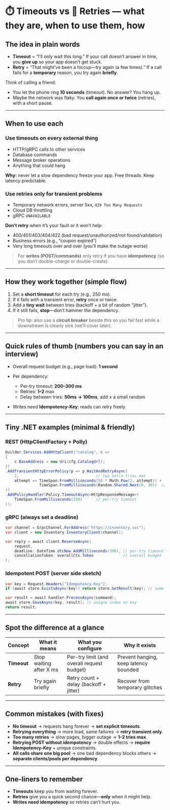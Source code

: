 # ⏱️ Timeouts vs 🔁 Retries — what they are, when to use them, how

## The idea in plain words

- **Timeout** = “I’ll only wait this long.”
  If your call doesn’t answer in time, you **give up** so your app doesn’t get stuck.
- **Retry** = “That might’ve been a hiccup—try again (a few times).”
  If a call fails for a **temporary** reason, you try again **briefly**.

Think of calling a friend:

- You let the phone ring **10 seconds** (timeout). No answer? You hang up.
- Maybe the network was flaky. You **call again once or twice** (retries), with a short pause.

---

## When to use each

### Use **timeouts** on every external thing

- HTTP/gRPC calls to other services
- Database commands
- Message broker operations
- Anything that could hang

**Why:** never let a slow dependency freeze your app. Free threads. Keep latency predictable.

### Use **retries** only for **transient** problems

- Temporary network errors, server 5xx, `429 Too Many Requests`
- Cloud DB throttling
- gRPC `UNAVAILABLE`

**Don’t retry** when it’s your fault or it won’t help:

- 400/401/403/404/422 (bad request/unauthorized/not found/validation)
- Business errors (e.g., “coupon expired”)
- Very long timeouts over and over (you’ll make the outage worse)

> For **writes (POST/commands)** only retry if you have **idempotency** (so you don’t double-charge or double-create).

---

## How they work together (simple flow)

1. Set a **short timeout** for each try (e.g., 250 ms).
2. If it fails with a transient error, **retry** once or twice.
3. Add a **tiny wait** between tries (backoff + a bit of random “jitter”).
4. If it still fails, **stop**—don’t hammer the dependency.

> Pro tip: also use a **circuit breaker** beside this so you fail fast while a downstream is clearly sick (we’ll cover later).

---

## Quick rules of thumb (numbers you can say in an interview)

- Overall request budget (e.g., page load): **1 second**
- Per dependency:

  - Per-try timeout: **200–300 ms**
  - Retries: **1–2** max
  - Delay between tries: **50ms → 100ms**, add ± a small random

- Writes need **Idempotency-Key**; reads can retry freely.

---

## Tiny .NET examples (minimal & friendly)

### REST (HttpClientFactory + Polly)

```csharp
builder.Services.AddHttpClient("catalog", c =>
{
    c.BaseAddress = new Uri(cfg.CatalogUrl);
})
.AddTransientHttpErrorPolicy(p => p.WaitAndRetryAsync(
    2,                                  // two extra tries max
    attempt => TimeSpan.FromMilliseconds(50 * Math.Pow(2, attempt)) +
               TimeSpan.FromMilliseconds(Random.Shared.Next(0, 30))  // jitter
))
.AddPolicyHandler(Policy.TimeoutAsync<HttpResponseMessage>(
    TimeSpan.FromMilliseconds(250)      // per-try timeout
));
```

### gRPC (always set a deadline)

```csharp
var channel = GrpcChannel.ForAddress("https://inventory.svc");
var client = new Inventory.InventoryClient(channel);

var reply = await client.ReserveAsync(
    request,
    deadline: DateTime.UtcNow.AddMilliseconds(300), // per-try timeout
    cancellationToken: overallCts.Token             // overall budget
);
```

### Idempotent POST (server side sketch)

```csharp
var key = Request.Headers["Idempotency-Key"];
if (await store.ExistsAsync(key)) return store.GetResult(key); // same response

var result = await handler.ProcessAsync(command);
await store.SaveAsync(key, result); // unique index on key
return result;
```

---

## Spot the difference at a glance

| Concept     | What it means           | What you configure                         | Why it exists                         |
| ----------- | ----------------------- | ------------------------------------------ | ------------------------------------- |
| **Timeout** | Stop waiting after X ms | Per-try limit (and overall request budget) | Prevent hanging, keep latency bounded |
| **Retry**   | Try again briefly       | Retry count + delay (backoff + jitter)     | Recover from temporary glitches       |

---

## Common mistakes (with fixes)

- **No timeout** → requests hang forever → **set explicit timeouts**.
- **Retrying everything** → more load, same failures → **retry transient only**.
- **Too many retries** → slow pages, bigger outage → **1–2 tries max**.
- **Retrying POST without idempotency** → double effects → **require Idempotency-Key** + unique constraints.
- **All calls share one big pool** → one bad dependency blocks others → **separate clients/pools per dependency**.

---

## One-liners to remember

- **Timeouts** keep you from waiting forever.
- **Retries** give you a quick second chance—**only** when it might help.
- **Writes need idempotency** so retries can’t hurt you.
